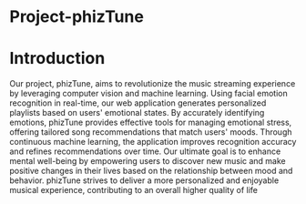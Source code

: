 # Project-phizTune

# Introduction
Our project, phizTune, aims to revolutionize the music streaming experience
 by leveraging computer vision and machine learning. Using facial emotion
 recognition in real-time, our web application generates personalized playlists
 based on users' emotional states. By accurately identifying emotions,
 phizTune provides effective tools for managing emotional stress, offering
 tailored song recommendations that match users' moods. Through
 continuous machine learning, the application improves recognition accuracy
 and refines recommendations over time. Our ultimate goal is to enhance
 mental well-being by empowering users to discover new music and make
 positive changes in their lives based on the relationship between mood and
 behavior. phizTune strives to deliver a more personalized and enjoyable
 musical experience, contributing to an overall higher quality of life

